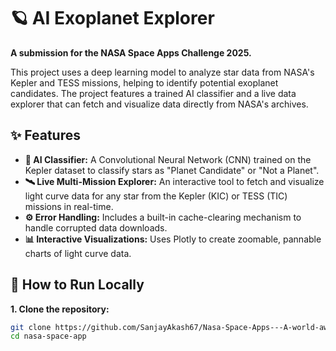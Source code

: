 # 🪐 AI Exoplanet Explorer

**A submission for the NASA Space Apps Challenge 2025.**

This project uses a deep learning model to analyze star data from NASA's Kepler and TESS missions, helping to identify potential exoplanet candidates. The project features a trained AI classifier and a live data explorer that can fetch and visualize data directly from NASA's archives.

## ✨ Features

* **🤖 AI Classifier:** A Convolutional Neural Network (CNN) trained on the Kepler dataset to classify stars as "Planet Candidate" or "Not a Planet".
* **🛰️ Live Multi-Mission Explorer:** An interactive tool to fetch and visualize light curve data for any star from the Kepler (KIC) or TESS (TIC) missions in real-time.
* **⚙️ Error Handling:** Includes a built-in cache-clearing mechanism to handle corrupted data downloads.
* **📊 Interactive Visualizations:** Uses Plotly to create zoomable, pannable charts of light curve data.

## 🚀 How to Run Locally

**1. Clone the repository:**
```bash
git clone https://github.com/SanjayAkash67/Nasa-Space-Apps---A-world-away-Hunting-for-exoplanets-with-Ai.git
cd nasa-space-app